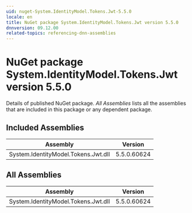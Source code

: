 ```yaml
---
uid: nuget-System.IdentityModel.Tokens.Jwt-5.5.0
locale: en
title: NuGet package System.IdentityModel.Tokens.Jwt version 5.5.0
dnnversion: 09.12.00
related-topics: referencing-dnn-assemblies
---
```


# NuGet package System.IdentityModel.Tokens.Jwt version 5.5.0
Details of published NuGet package.
*All Assemblies* lists all the assemblies that are included in this package or any dependent package.

## Included Assemblies

|Assembly|Version|
|---|---|
|System.IdentityModel.Tokens.Jwt.dll|5.5.0.60624|

## All Assemblies

|Assembly|Version|
|---|---|
|System.IdentityModel.Tokens.Jwt.dll|5.5.0.60624|

